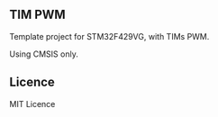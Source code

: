 ## TIM PWM
Template project for STM32F429VG, with TIMs PWM.


Using CMSIS only.

## Licence
MIT Licence
